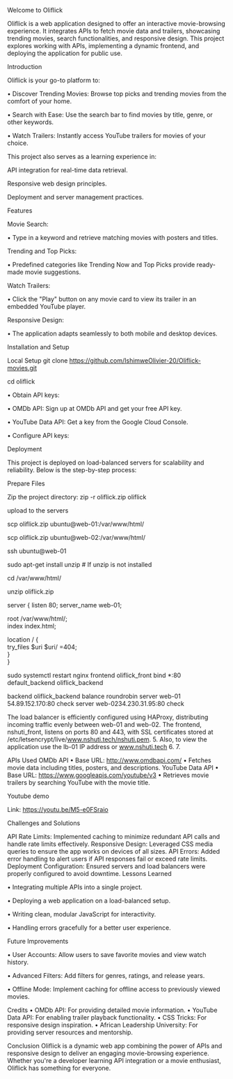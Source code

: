 Welcome to Oliflick

Oliflick is a web application designed to offer an interactive movie-browsing experience. It integrates APIs to fetch movie data and trailers, showcasing trending movies, search functionalities, and responsive design. This project explores working with APIs, implementing a dynamic frontend, and deploying the application for public use.

Introduction

Oliflick is your go-to platform to:

• Discover Trending Movies: Browse top picks and trending movies from the comfort of your home.

• Search with Ease: Use the search bar to find movies by title, genre, or other keywords.

• Watch Trailers: Instantly access YouTube trailers for movies of your choice.

This project also serves as a learning experience in:

API integration for real-time data retrieval.

Responsive web design principles.

Deployment and server management practices.

Features

Movie Search:

• Type in a keyword and retrieve matching movies with posters and titles.

Trending and Top Picks:

• Predefined categories like Trending Now and Top Picks provide ready-made movie suggestions.

Watch Trailers:

• Click the "Play" button on any movie card to view its trailer in an embedded YouTube player.

Responsive Design:

• The application adapts seamlessly to both mobile and desktop devices.

Installation and Setup

Local Setup git clone https://github.com/IshimweOlivier-20/Oliflick-movies.git

cd oliflick

• Obtain API keys:

• OMDb API: Sign up at OMDb API and get your free API key.

• YouTube Data API: Get a key from the Google Cloud Console.

• Configure API keys:

Deployment

This project is deployed on load-balanced servers for scalability and reliability. Below is the step-by-step process:

Prepare Files

Zip the project directory:
zip -r oliflick.zip oliflick

upload to the servers

scp oliflick.zip ubuntu@web-01:/var/www/html/

scp oliflick.zip ubuntu@web-02:/var/www/html/

ssh ubuntu@web-01

sudo apt-get install unzip # If unzip is not installed

cd /var/www/html/

unzip oliflick.zip

server {
listen 80;
server_name web-01;

root /var/www/html/;  
index index.html;  

location / {  
    try_files $uri $uri/ =404;  
}  
}

sudo systemctl restart nginx
frontend oliflick_front
bind *:80
default_backend oliflick_backend

backend oliflick_backend
balance roundrobin
server web-01 54.89.152.170:80 check
server web-0234.230.31.95:80 check

The load balancer is efficiently configured using HAProxy, distributing incoming traffic evenly between web-01 and web-02. The frontend, nshuti_front, listens on ports 80 and 443, with SSL certificates stored at /etc/letsencrypt/live/www.nshuti.tech/nshuti.pem. 5. Also, to view the application use the lb-01 IP address or www.nshuti.tech 6. 7.

APIs Used OMDb API • Base URL: http://www.omdbapi.com/ • Fetches movie data including titles, posters, and descriptions. YouTube Data API • Base URL: https://www.googleapis.com/youtube/v3 • Retrieves movie trailers by searching YouTube with the movie title.

Youtube demo 

Link: https://youtu.be/M5-e0FSraio

Challenges and Solutions

API Rate Limits: Implemented caching to minimize redundant API calls and handle rate limits effectively.
Responsive Design: Leveraged CSS media queries to ensure the app works on devices of all sizes.
API Errors: Added error handling to alert users if API responses fail or exceed rate limits.
Deployment Configuration: Ensured servers and load balancers were properly configured to avoid downtime.
Lessons Learned

• Integrating multiple APIs into a single project.

• Deploying a web application on a load-balanced setup.

• Writing clean, modular JavaScript for interactivity.

• Handling errors gracefully for a better user experience.

Future Improvements

• User Accounts: Allow users to save favorite movies and view watch history.

• Advanced Filters: Add filters for genres, ratings, and release years.

• Offline Mode: Implement caching for offline access to previously viewed movies.

Credits • OMDb API: For providing detailed movie information. • YouTube Data API: For enabling trailer playback functionality. • CSS Tricks: For responsive design inspiration. • African Leadership University: For providing server resources and mentorship.

Conclusion Oliflick is a dynamic web app combining the power of APIs and responsive design to deliver an engaging movie-browsing experience. Whether you're a developer learning API integration or a movie enthusiast, Oliflick has something for everyone.

